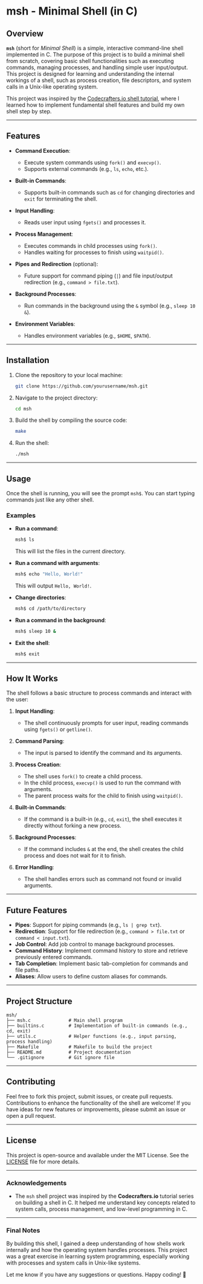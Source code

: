 # msh - Minimal Shell (in C)

## Overview

**`msh`** (short for *Minimal Shell*) is a simple, interactive command-line shell implemented in C. The purpose of this project is to build a minimal shell from scratch, covering basic shell functionalities such as executing commands, managing processes, and handling simple user input/output. This project is designed for learning and understanding the internal workings of a shell, such as process creation, file descriptors, and system calls in a Unix-like operating system.

This project was inspired by the [Codecrafters.io shell tutorial](https://codecrafters.io), where I learned how to implement fundamental shell features and build my own shell step by step.

---

## Features

- **Command Execution**: 
  - Execute system commands using `fork()` and `execvp()`.
  - Supports external commands (e.g., `ls`, `echo`, etc.).
  
- **Built-in Commands**: 
  - Supports built-in commands such as `cd` for changing directories and `exit` for terminating the shell.
  
- **Input Handling**: 
  - Reads user input using `fgets()` and processes it.
  
- **Process Management**: 
  - Executes commands in child processes using `fork()`.
  - Handles waiting for processes to finish using `waitpid()`.
  
- **Pipes and Redirection** (optional):
  - Future support for command piping (`|`) and file input/output redirection (e.g., `command > file.txt`).
  
- **Background Processes**:
  - Run commands in the background using the `&` symbol (e.g., `sleep 10 &`).
  
- **Environment Variables**:
  - Handles environment variables (e.g., `$HOME`, `$PATH`).

---

## Installation

1. Clone the repository to your local machine:
   ```bash
   git clone https://github.com/yourusername/msh.git
   ```

2. Navigate to the project directory:
   ```bash
   cd msh
   ```

3. Build the shell by compiling the source code:
   ```bash
   make
   ```

4. Run the shell:
   ```bash
   ./msh
   ```

---

## Usage

Once the shell is running, you will see the prompt `msh$`. You can start typing commands just like any other shell.

### Examples

- **Run a command**:
  ```sh
  msh$ ls
  ```
  This will list the files in the current directory.

- **Run a command with arguments**:
  ```sh
  msh$ echo "Hello, World!"
  ```
  This will output `Hello, World!`.

- **Change directories**:
  ```sh
  msh$ cd /path/to/directory
  ```

- **Run a command in the background**:
  ```sh
  msh$ sleep 10 &
  ```

- **Exit the shell**:
  ```sh
  msh$ exit
  ```

---

## How It Works

The shell follows a basic structure to process commands and interact with the user:

1. **Input Handling**: 
   - The shell continuously prompts for user input, reading commands using `fgets()` or `getline()`.

2. **Command Parsing**: 
   - The input is parsed to identify the command and its arguments.

3. **Process Creation**:
   - The shell uses `fork()` to create a child process.
   - In the child process, `execvp()` is used to run the command with arguments.
   - The parent process waits for the child to finish using `waitpid()`.

4. **Built-in Commands**:
   - If the command is a built-in (e.g., `cd`, `exit`), the shell executes it directly without forking a new process.

5. **Background Processes**:
   - If the command includes `&` at the end, the shell creates the child process and does not wait for it to finish.

6. **Error Handling**:
   - The shell handles errors such as command not found or invalid arguments.

---

## Future Features

- **Pipes**: Support for piping commands (e.g., `ls | grep txt`).
- **Redirection**: Support for file redirection (e.g., `command > file.txt` or `command < input.txt`).
- **Job Control**: Add job control to manage background processes.
- **Command History**: Implement command history to store and retrieve previously entered commands.
- **Tab Completion**: Implement basic tab-completion for commands and file paths.
- **Aliases**: Allow users to define custom aliases for commands.

---

## Project Structure

```
msh/
├── msh.c              # Main shell program
├── builtins.c         # Implementation of built-in commands (e.g., cd, exit)
├── utils.c            # Helper functions (e.g., input parsing, process handling)
├── Makefile           # Makefile to build the project
├── README.md          # Project documentation
└── .gitignore         # Git ignore file
```

---

## Contributing

Feel free to fork this project, submit issues, or create pull requests. Contributions to enhance the functionality of the shell are welcome! If you have ideas for new features or improvements, please submit an issue or open a pull request.

---

## License

This project is open-source and available under the MIT License. See the [LICENSE](LICENSE) file for more details.

---

### Acknowledgements

- The `msh` shell project was inspired by the **Codecrafters.io** tutorial series on building a shell in C. It helped me understand key concepts related to system calls, process management, and low-level programming in C.

---

### Final Notes

By building this shell, I gained a deep understanding of how shells work internally and how the operating system handles processes. This project was a great exercise in learning system programming, especially working with processes and system calls in Unix-like systems.

Let me know if you have any suggestions or questions. Happy coding! 🚀
